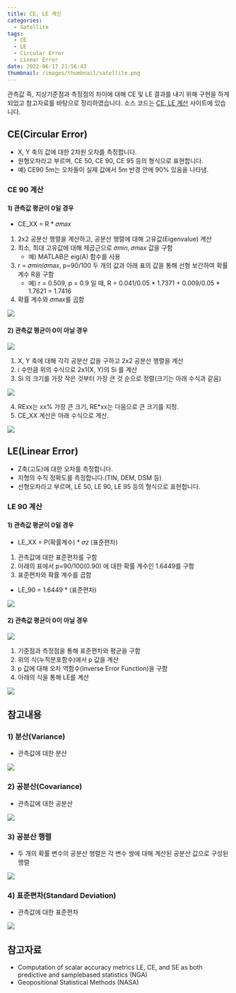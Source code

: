 ```yaml
---
title: CE, LE 계산
categories:
  - Satellite
tags:
  - CE
  - LE
  - Circular Error
  - Linear Error
date: 2022-06-17 21:56:43
thumbnail: /images/thumbnail/satellite.png
---
```


관측값 즉, 지상기준점과 측정점의 차이에 대해 CE 및 LE 결과를 내기 위해 구현을 하게 되었고 참고자료를 바탕으로 정리하였습니다. 소스 코드는 [CE, LE 계산](https://hgko1207.github.io/2020/11/23/satellite-ce-le/) 사이트에 있습니다.

## CE(Circular Error)

- X, Y 축의 값에 대한 2차원 오차를 측정합니다.
- 원형오차라고 부르며, CE 50, CE 90, CE 95 등의 형식으로 표현합니다.
- 예) CE90 5m는 오차들이 실제 값에서 5m 반경 안에 90% 있음을 나타냄.

### CE 90 계산

#### 1) 관측값 평균이 0일 경우

- CE_XX = R \* 𝜎𝑚𝑎𝑥

1. 2x2 공분산 행렬을 계산하고, 공분산 행렬에 대해 고유값(Eigenvalue) 계산
2. 최소, 최대 고유값에 대해 제곱근으로 𝜎𝑚𝑖𝑛, 𝜎𝑚𝑎𝑥 값을 구함
   - 예) MATLAB은 eig(A) 함수를 사용
3. r = 𝜎𝑚𝑖𝑛/𝜎𝑚𝑎𝑥, p=90/100 두 개의 값과 아래 표의 값을 통해 선형 보간하여 확률 계수 R을 구함
   - 예) r = 0.509, p = 0.9 일 때, R = 0.041/0.05 \* 1.7371 + 0.009/0.05 \* 1.7621 = 1.7416
4. 확률 계수와 𝜎𝑚𝑎𝑥를 곱함

![](/images/satellite/cele/ce.png)

#### 2) 관측값 평균이 0이 아닐 경우

![](/images/satellite/cele/size.png)

1. X, Y 축에 대해 각각 공분산 값을 구하고 2x2 공분산 행렬을 계산
2. i 수만큼 위의 수식으로 2x1(X, Y)의 Si 를 계산
3. Si 의 크기를 가장 작은 것부터 가장 큰 것 순으로 정렬(크기는 아래 수식과 같음)

![](/images/satellite/cele/si.png)

4. RExx는 xx% 가장 큰 크기, RE\*xx는 다음으로 큰 크기를 지정.
5. CE_XX 계산은 아래 수식으로 계산.

![](/images/satellite/cele/ce_xx.png)

## LE(Linear Error)

- Z축(고도)에 대한 오차를 측정합니다.
- 지형의 수직 정확도를 측정합니다.(TIN, DEM, DSM 등)
- 선형오차라고 부르며, LE 50, LE 90, LE 95 등의 형식으로 표현합니다.

### LE 90 계산

#### 1) 관측값 평균이 0일 경우

- LE_XX = P(확률계수) \* 𝜎𝑧 (표준편차)

1. 관측값에 대한 표준편차를 구함
2. 아래의 표에서 p=90/100(0.90) 에 대한 확률 계수인 1.6449를 구함
3. 표준편차와 확률 계수를 곱함

- LE_90 = 1.6449 \* (표준편차)

![](/images/satellite/cele/le.png)

#### 2) 관측값 평균이 0이 아닐 경우

![](/images/satellite/cele/le_1.png)

1. 기준점과 측정점을 통해 표준편차와 평균을 구함
2. 위의 식(누적분포함수)에서 p 값을 계산
3. p 값에 대해 오차 역함수(Inverse Error Function)을 구함
4. 아래의 식을 통해 LE를 계산

![](/images/satellite/cele/le_2.png)

## 참고내용

### 1) 분산(Variance)

- 관측값에 대한 분산

![](/images/satellite/cele/variance.png)

### 2) 공분산(Covariance)

- 관측값에 대한 공분산

![](/images/satellite/cele/cov.png)

### 3) 공분산 행렬

- 두 개의 확률 변수의 공분산 행렬은 각 변수 쌍에 대해 계산된 공분산 값으로 구성된 행렬

![](/images/satellite/cele/cov_matrix.png)

### 4) 표준편차(Standard Deviation)

- 관측값에 대한 표준편차

![](/images/satellite/cele/stdev.png)

## 참고자료

- Computation of scalar accuracy metrics LE, CE, and SE as both predictive and samplebased statistics (NGA)
- Geopositional Statistical Methods (NASA)
